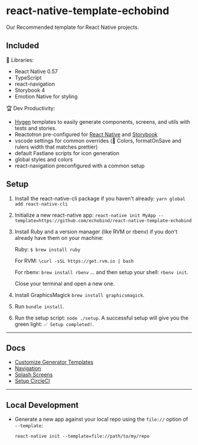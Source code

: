 # react-native-template-echobind

Our Recommended template for React Native projects.

## Included

📓 Libraries:

- React Native 0.57
- TypeScript
- react-navigation
- Storybook 4
- Emotion Native for styling

🏆 Dev Productivity:

- [Hygen](http://www.hygen.io/) templates to easily generate components, screens, and utils with tests and stories.
- Reactotron pre-configured for [React Native](https://github.com/infinitered/reactotron/blob/master/docs/quick-start-react-native.md) and [Storybook](https://github.com/infinitered/reactotron/blob/master/docs/plugin-storybook.md)
- vscode settings for common overrides (🎨 Colors, formatOnSave and rulers width that matches prettier)
- default Fastlane scripts for icon generation
- global styles and colors
- react-navigation preconfigured with a common setup

## Setup

1. Install the react-native-cli package if you haven't already: `yarn global add react-native-cli`
2. Initialize a new react-native app: `react-native init MyApp --template=https://github.com/echobind/react-native-template-echobind`
3. Install Ruby and a version manager (like RVM or rbenv) if you don't already have them on your machine:

   Ruby: `$ brew install ruby`

   For RVM: `\curl -sSL https://get.rvm.io | bash`

   For rbenv: `brew install rbenv` ... and then setup your shell: `rbenv init`.

   Close your terminal and open a new one.

4. Install GraphicsMagick `brew install graphicsmagick`.
5. Run `bundle install`.
6. Run the setup script: `node ./setup`. A successful setup will give you the green light: `✅ Setup completed!`.

---

## Docs

- [Customize Generator Templates](./docs/hygen-templates.md)
- [Navigation](./docs/navigation.md)
- [Splash Screens](./docs/splashscreens.md)
- [Setup CircleCI](./docs/circle-ci.md)

---

## Local Development

- Generate a new app against your local repo using the `file://` option of `--template`:

  `react-native init --template=file://path/to/my/repo`
